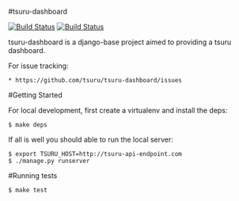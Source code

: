 #tsuru-dashboard

[![Build Status](https://secure.travis-ci.org/tsuru/tsuru-dashboard.png?branch=master)](http://travis-ci.org/tsuru/tsuru-dashboard)
[![Build Status](https://drone.io/github.com/tsuru/tsuru-dashboard/status.png)](https://drone.io/github.com/tsuru/tsuru-dashboard/latest)

tsuru-dashboard is a django-base project aimed to providing a tsuru dashboard.


For issue tracking:

    * https://github.com/tsuru/tsuru-dashboard/issues

#Getting Started

For local development, first create a virtualenv and install the deps:

    $ make deps

If all is well you should able to run the local server:

    $ export TSURU_HOST=http://tsuru-api-endpoint.com
    $ ./manage.py runserver

#Running tests

    $ make test
